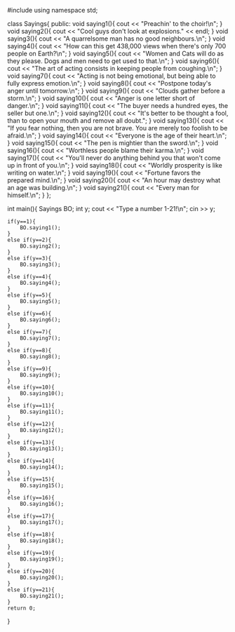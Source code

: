 #include <iostream>
using namespace std;

class Sayings{
    public:
        void saying1(){
            cout << "Preachin' to the choir!\n";
        }
        void saying2(){
            cout << "Cool guys don't look at explosions." << endl;
        }
        void saying3(){
            cout << "A quarrelsome man has no good neighbours.\n";
        }
        void saying4(){
            cout << "How can this get 438,000 views when there's only 700 people on Earth?\n";
        }
        void saying5(){
            cout << "Women and Cats will do as they please. Dogs and men need to get used to that.\n";
        }
        void saying6(){
            cout << "The art of acting consists in keeping people from coughing.\n";
        }
        void saying7(){
            cout << "Acting is not being emotional, but being able to fully express emotion.\n";
        }
        void saying8(){
            cout << "Postpone today's anger until tomorrow.\n";
        }
        void saying9(){
            cout << "Clouds gather before a storm.\n";
        }
        void saying10(){
            cout << "Anger is one letter short of danger.\n";
        }
        void saying11(){
            cout << "The buyer needs a hundred eyes, the seller but one.\n";
        }
        void saying12(){
            cout << "It's better to be thought a fool, than to open your mouth and remove all doubt.";
        }
        void saying13(){
            cout << "If you fear nothing, then you are not brave. You are merely too foolish to be afraid.\n";
        }
        void saying14(){
            cout << "Everyone is the age of their heart.\n";
        }
        void saying15(){
            cout << "The pen is mightier than the sword.\n";
        }
        void saying16(){
            cout << "Worthless people blame their karma.\n";
        }
        void saying17(){
            cout << "You'll never do anything behind you that won't come up in front of you.\n";
        }
        void saying18(){
            cout << "Worldly prosperity is like writing on water.\n";
        }
        void saying19(){
            cout << "Fortune favors the prepared mind.\n";
        }
        void saying20(){
            cout << "An hour may destroy what an age was building.\n";
        }
        void saying21(){
            cout << "Every man for himself.\n";
        }
};

int main(){
    Sayings BO;
    int y;
    cout << "Type a number 1-21!\n";
    cin >> y;
    
    if(y==1){
        BO.saying1();
    }
    else if(y==2){
        BO.saying2();
    }
    else if(y==3){
        BO.saying3();
    }
    else if(y==4){
        BO.saying4();
    }
    else if(y==5){
        BO.saying5();
    }
    else if(y==6){
        BO.saying6();
    }
    else if(y==7){
        BO.saying7();
    }
    else if(y==8){
        BO.saying8();
    }
    else if(y==9){
        BO.saying9();
    }
    else if(y==10){
        BO.saying10();
    }
    else if(y==11){
        BO.saying11();
    }
    else if(y==12){
        BO.saying12();
    }
    else if(y==13){
        BO.saying13();
    }
    else if(y==14){
        BO.saying14();
    }
    else if(y==15){
        BO.saying15();
    }
    else if(y==16){
        BO.saying16();
    }
    else if(y==17){
        BO.saying17();
    }
    else if(y==18){
        BO.saying18();
    }
    else if(y==19){
        BO.saying19();
    }
    else if(y==20){
        BO.saying20();
    }
    else if(y==21){
        BO.saying21();
    }
    return 0;
}
